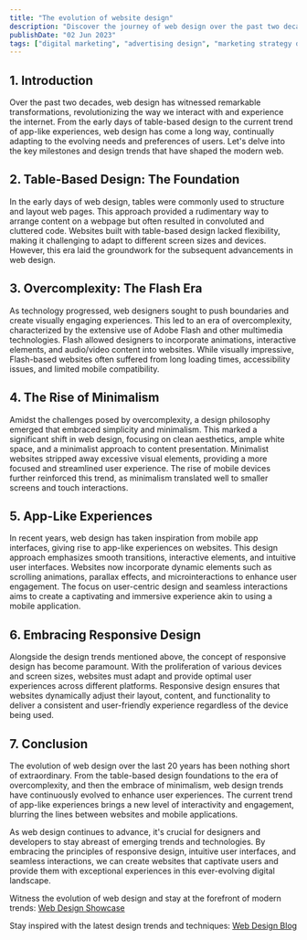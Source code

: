 ```yaml
---
title: "The evolution of website design"
description: "Discover the journey of web design over the past two decades. From table-based hell to minimalism to app-like website experiences."
publishDate: "02 Jun 2023"
tags: ["digital marketing", "advertising design", "marketing strategy development", "marketing management"]
---
```



## 1. Introduction

Over the past two decades, web design has witnessed remarkable transformations, revolutionizing the way we interact with and experience the internet. From the early days of table-based design to the current trend of app-like experiences, web design has come a long way, continually adapting to the evolving needs and preferences of users. Let's delve into the key milestones and design trends that have shaped the modern web.

## 2. Table-Based Design: The Foundation

In the early days of web design, tables were commonly used to structure and layout web pages. This approach provided a rudimentary way to arrange content on a webpage but often resulted in convoluted and cluttered code. Websites built with table-based design lacked flexibility, making it challenging to adapt to different screen sizes and devices. However, this era laid the groundwork for the subsequent advancements in web design.

## 3. Overcomplexity: The Flash Era

As technology progressed, web designers sought to push boundaries and create visually engaging experiences. This led to an era of overcomplexity, characterized by the extensive use of Adobe Flash and other multimedia technologies. Flash allowed designers to incorporate animations, interactive elements, and audio/video content into websites. While visually impressive, Flash-based websites often suffered from long loading times, accessibility issues, and limited mobile compatibility.

## 4. The Rise of Minimalism

Amidst the challenges posed by overcomplexity, a design philosophy emerged that embraced simplicity and minimalism. This marked a significant shift in web design, focusing on clean aesthetics, ample white space, and a minimalist approach to content presentation. Minimalist websites stripped away excessive visual elements, providing a more focused and streamlined user experience. The rise of mobile devices further reinforced this trend, as minimalism translated well to smaller screens and touch interactions.

## 5. App-Like Experiences

In recent years, web design has taken inspiration from mobile app interfaces, giving rise to app-like experiences on websites. This design approach emphasizes smooth transitions, interactive elements, and intuitive user interfaces. Websites now incorporate dynamic elements such as scrolling animations, parallax effects, and microinteractions to enhance user engagement. The focus on user-centric design and seamless interactions aims to create a captivating and immersive experience akin to using a mobile application.

## 6. Embracing Responsive Design

Alongside the design trends mentioned above, the concept of responsive design has become paramount. With the proliferation of various devices and screen sizes, websites must adapt and provide optimal user experiences across different platforms. Responsive design ensures that websites dynamically adjust their layout, content, and functionality to deliver a consistent and user-friendly experience regardless of the device being used.

## 7. Conclusion

The evolution of web design over the last 20 years has been nothing short of extraordinary. From the table-based design foundations to the era of overcomplexity, and then the embrace of minimalism, web design trends have continuously evolved to enhance user experiences. The current trend of app-like experiences brings a new level of interactivity and engagement, blurring the lines between websites and mobile applications.

As web design continues to advance, it's crucial for designers and developers to stay abreast of emerging trends and technologies. By embracing the principles of responsive design, intuitive user interfaces, and seamless interactions, we can create websites that captivate users and provide them with exceptional experiences in this ever-evolving digital landscape.

Witness the evolution of web design and stay at the forefront of modern trends: [Web Design Showcase](https://webdesign.aidxn.com/)

Stay inspired with the latest design trends and techniques: [Web Design Blog](https://webdesign.aidxn.com/blog/)
